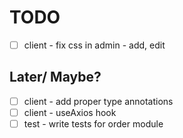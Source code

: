 # TODO

- [ ] client - fix css in admin - add, edit

## Later/ Maybe?

- [ ] client - add proper type annotations
- [ ] client - useAxios hook
- [ ] test - write tests for order module
